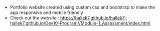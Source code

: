  
  - Portfolio website  created using custom css and bootstrap to make the app responsive and mobile friendly 
  - Check out the website : 
 https://hallek7.github.io/hallek7-hallek7.github.io/Dev10-Program//Module-1_Assessment/index.html
